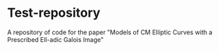 # Test-repository
A repository of code for the paper "Models of CM Elliptic Curves with a Prescribed Ell-adic Galois Image"
